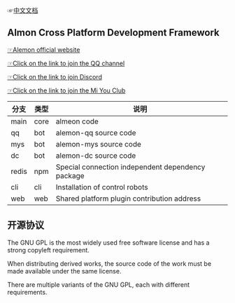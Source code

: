 ☞[中文文档](./README.md)

## Almon Cross Platform Development Framework

[☞Alemon official website](https://www.alemonjs.com/alemon)

[☞Click on the link to join the QQ channel](https://pd.qq.com/s/h1o84u58q)

[☞Click on the link to join Discord](https://discord.gg/8dHrVvp3Ad)

[☞Click on the link to join the Mi You Club](https://dby.miyoushe.com/chat/2142/33641)

| 分支  | 类型  | 说明  |
|---|---|---|
| main  | core  | almeon code  |
| qq  | bot  | alemon-qq source code  |
| mys  | bot  | alemon-mys source code  |
| dc  | bot  | alemon-dc  source code |
| redis| npm  | Special connection independent dependency package  |
| cli | cli  | Installation of control robots  |
| web | web  | Shared platform plugin contribution address  |


## 开源协议

The GNU GPL is the most widely used free software license and has a strong copyleft requirement. 

When distributing derived works, the source code of the work must be made available under the same license. 

There are multiple variants of the GNU GPL, each with different requirements.
